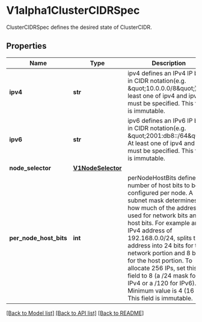 # V1alpha1ClusterCIDRSpec

ClusterCIDRSpec defines the desired state of ClusterCIDR.

## Properties
Name | Type | Description | Notes
------------ | ------------- | ------------- | -------------
**ipv4** | **str** | ipv4 defines an IPv4 IP block in CIDR notation(e.g. \&quot;10.0.0.0/8\&quot;). At least one of ipv4 and ipv6 must be specified. This field is immutable. | [optional] 
**ipv6** | **str** | ipv6 defines an IPv6 IP block in CIDR notation(e.g. \&quot;2001:db8::/64\&quot;). At least one of ipv4 and ipv6 must be specified. This field is immutable. | [optional] 
**node_selector** | [**V1NodeSelector**](V1NodeSelector.md) |  | [optional] 
**per_node_host_bits** | **int** | perNodeHostBits defines the number of host bits to be configured per node. A subnet mask determines how much of the address is used for network bits and host bits. For example an IPv4 address of 192.168.0.0/24, splits the address into 24 bits for the network portion and 8 bits for the host portion. To allocate 256 IPs, set this field to 8 (a /24 mask for IPv4 or a /120 for IPv6). Minimum value is 4 (16 IPs). This field is immutable. | 

[[Back to Model list]](../README.md#documentation-for-models) [[Back to API list]](../README.md#documentation-for-api-endpoints) [[Back to README]](../README.md)


